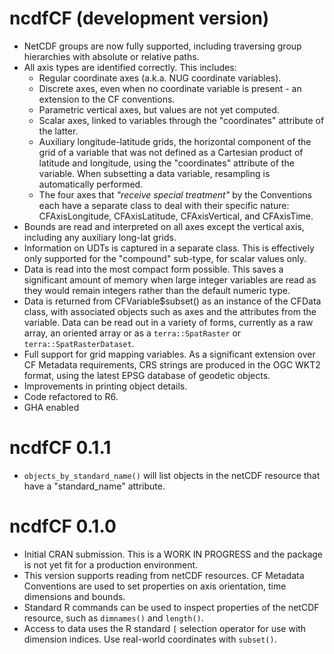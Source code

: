 # ncdfCF (development version)

* NetCDF groups are now fully supported, including traversing group hierarchies 
with absolute or relative paths.
* All axis types are identified correctly. This includes:
  * Regular coordinate axes (a.k.a. NUG coordinate variables).
  * Discrete axes, even when no coordinate variable is present - an extension to 
  the CF conventions.
  * Parametric vertical axes, but values are not yet computed.
  * Scalar axes, linked to variables through the "coordinates" attribute of the 
  latter.
  * Auxiliary longitude-latitude grids, the horizontal component of the grid of
  a variable that was not defined as a Cartesian product of latitude and 
  longitude, using the "coordinates" attribute of the variable. When
  subsetting a data variable, resampling is automatically performed.
  * The four axes that *"receive special treatment"* by the Conventions each 
  have a separate class to deal with their specific nature: CFAxisLongitude,
  CFAxisLatitude, CFAxisVertical, and CFAxisTime.
* Bounds are read and interpreted on all axes except the vertical axis, 
including any auxiliary long-lat grids.
* Information on UDTs is captured in a separate class. This is effectively only 
supported for the "compound" sub-type, for scalar values only.
* Data is read into the most compact form possible. This saves a significant 
amount of memory when large integer variables are read as they would remain
integers rather than the default numeric type.
* Data is returned from CFVariable$subset() as an instance of the CFData class,
with associated objects such as axes and the attributes from the variable. Data
can be read out in a variety of forms, currently as a raw array, an oriented
array or as a `terra::SpatRaster` or `terra::SpatRasterDataset`.
* Full support for grid mapping variables. As a significant extension over CF
Metadata requirements, CRS strings are produced in the OGC WKT2 format, using
the latest EPSG database of geodetic objects.
* Improvements in printing object details.
* Code refactored to R6.
* GHA enabled

# ncdfCF 0.1.1

* `objects_by_standard_name()` will list objects in the netCDF resource that
have a "standard_name" attribute.

# ncdfCF 0.1.0

* Initial CRAN submission. This is a WORK IN PROGRESS and the package is not
 yet fit for a production environment.
* This version supports reading from netCDF resources. CF Metadata Conventions
 are used to set properties on axis orientation, time dimensions and bounds.
* Standard R commands can be used to inspect properties of the netCDF resource,
 such as `dimnames()` and `length()`.
* Access to data uses the R standard `[` selection operator for use with
 dimension indices. Use real-world coordinates with `subset()`.
